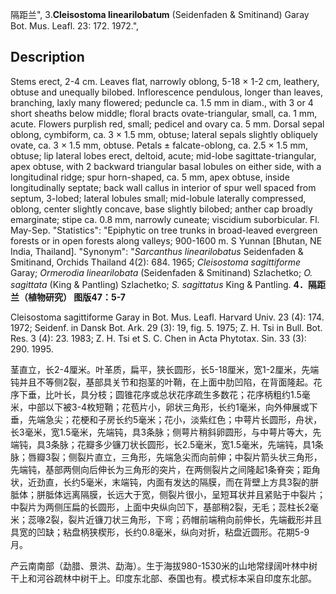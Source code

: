 隔距兰",
3.**Cleisostoma linearilobatum** (Seidenfaden & Smitinand) Garay Bot. Mus. Leafl. 23: 172. 1972.",

## Description
Stems erect, 2-4 cm. Leaves flat, narrowly oblong, 5-18 × 1-2 cm, leathery, obtuse and unequally bilobed. Inflorescence pendulous, longer than leaves, branching, laxly many flowered; peduncle ca. 1.5 mm in diam., with 3 or 4 short sheaths below middle; floral bracts ovate-triangular, small, ca. 1 mm, acute. Flowers purplish red, small; pedicel and ovary ca. 5 mm. Dorsal sepal oblong, cymbiform, ca. 3 × 1.5 mm, obtuse; lateral sepals slightly obliquely ovate, ca. 3 × 1.5 mm, obtuse. Petals ± falcate-oblong, ca. 2.5 × 1.5 mm, obtuse; lip lateral lobes erect, deltoid, acute; mid-lobe sagittate-triangular, apex obtuse, with 2 backward triangular basal lobules on either side, with a longitudinal ridge; spur horn-shaped, ca. 5 mm, apex obtuse, inside longitudinally septate; back wall callus in interior of spur well spaced from septum, 3-lobed; lateral lobules small; mid-lobule laterally compressed, oblong, center slightly concave, base slightly bilobed; anther cap broadly emarginate; stipe ca. 0.8 mm, narrowly cuneate; viscidium suborbicular. Fl. May-Sep.
  "Statistics": "Epiphytic on tree trunks in broad-leaved evergreen forests or in open forests along valleys; 900-1600 m. S Yunnan [Bhutan, NE India, Thailand].
  "Synonym": "*Sarcanthus linearilobatus* Seidenfaden &amp; Smitinand, Orchids Thailand 4(2): 684. 1965; *Cleisostoma sagittiforme* Garay; *Ormerodia linearilobata* (Seidenfaden &amp; Smitinand) Szlachetko; *O. sagittata* (King &amp; Pantling) Szlachetko; *S. sagittatus* King &amp; Pantling.
**4．隔距兰（植物研究） 图版47：5-7**

Cleisostoma sagittiforme Garay in Bot. Mus. Leafl. Harvard Univ. 23 (4): 174. 1972; Seidenf. in Dansk Bot. Ark. 29 (3): 19, fig. 5. 1975; Z. H. Tsi in Bull. Bot. Res. 3 (4): 23. 1983; Z. H. Tsi et S. C. Chen in Acta Phytotax. Sin. 33 (3): 290. 1995.

茎直立，长2-4厘米。叶革质，扁平，狭长圆形，长5-18厘米，宽1-2厘米，先端钝并且不等侧2裂，基部具关节和抱茎的叶鞘，在上面中肋凹陷，在背面隆起。花序下垂，比叶长，具分枝；圆锥花序或总状花序疏生多数花；花序柄粗约1.5毫米，中部以下被3-4枚短鞘；花苞片小，卵状三角形，长约1毫米，向外伸展或下垂，先端急尖；花梗和子房长约5毫米；花小，淡紫红色；中萼片长圆形，舟状，长3毫米，宽1.5毫米，先端钝，具3条脉；侧萼片稍斜卵圆形，与中萼片等大，先端钝，具3条脉；花瓣多少镰刀状长圆形，长2.5毫米，宽1.5毫米，先端钝，具1条脉；唇瓣3裂；侧裂片直立，三角形，先端急尖而向前伸；中裂片箭头状三角形，先端钝，基部两侧向后伸长为三角形的突片，在两侧裂片之间隆起1条脊突；距角状，近劲直，长约5毫米，末端钝，内面有发达的隔膜，而在背壁上方具3裂的胼胝体；胼胝体远离隔膜，长远大于宽，侧裂片很小，呈短耳状并且紧贴于中裂片；中裂片为两侧压扁的长圆形，上面中央纵向凹下，基部稍2裂，无毛；蕊柱长2毫米；蕊喙2裂，裂片近镰刀状三角形，下弯；药帽前端稍向前伸长，先端截形并且具宽的凹缺；粘盘柄狭楔形，长约0.8毫米，纵向对折，粘盘近圆形。花期5-9月。

产云南南部（勐腊、景洪、勐海）。生于海拔980-1530米的山地常绿阔叶林中树干上和河谷疏林中树干上。印度东北部、泰国也有。模式标本采自印度东北部。
